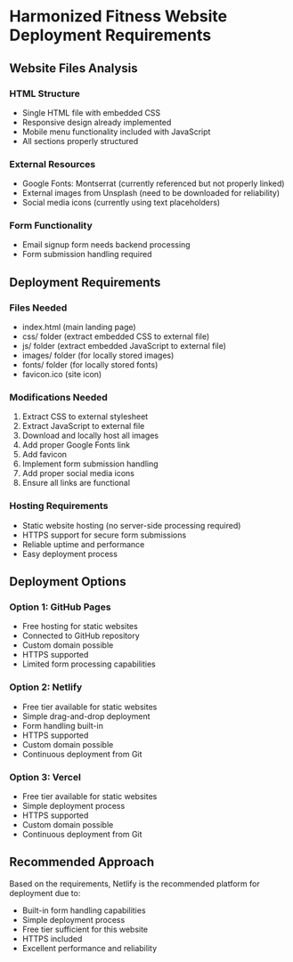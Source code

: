 # Harmonized Fitness Website Deployment Requirements

## Website Files Analysis

### HTML Structure
- Single HTML file with embedded CSS
- Responsive design already implemented
- Mobile menu functionality included with JavaScript
- All sections properly structured

### External Resources
- Google Fonts: Montserrat (currently referenced but not properly linked)
- External images from Unsplash (need to be downloaded for reliability)
- Social media icons (currently using text placeholders)

### Form Functionality
- Email signup form needs backend processing
- Form submission handling required

## Deployment Requirements

### Files Needed
- index.html (main landing page)
- css/ folder (extract embedded CSS to external file)
- js/ folder (extract embedded JavaScript to external file)
- images/ folder (for locally stored images)
- fonts/ folder (for locally stored fonts)
- favicon.ico (site icon)

### Modifications Needed
1. Extract CSS to external stylesheet
2. Extract JavaScript to external file
3. Download and locally host all images
4. Add proper Google Fonts link
5. Add favicon
6. Implement form submission handling
7. Add proper social media icons
8. Ensure all links are functional

### Hosting Requirements
- Static website hosting (no server-side processing required)
- HTTPS support for secure form submissions
- Reliable uptime and performance
- Easy deployment process

## Deployment Options

### Option 1: GitHub Pages
- Free hosting for static websites
- Connected to GitHub repository
- Custom domain possible
- HTTPS supported
- Limited form processing capabilities

### Option 2: Netlify
- Free tier available for static websites
- Simple drag-and-drop deployment
- Form handling built-in
- HTTPS supported
- Custom domain possible
- Continuous deployment from Git

### Option 3: Vercel
- Free tier available for static websites
- Simple deployment process
- HTTPS supported
- Custom domain possible
- Continuous deployment from Git

## Recommended Approach
Based on the requirements, Netlify is the recommended platform for deployment due to:
- Built-in form handling capabilities
- Simple deployment process
- Free tier sufficient for this website
- HTTPS included
- Excellent performance and reliability
